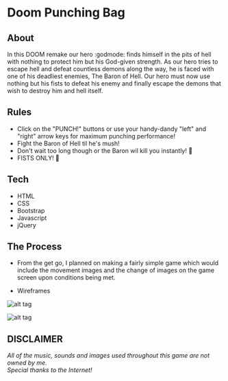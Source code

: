 # Doom Punching Bag

## About

In this DOOM remake our hero :godmode: finds himself in the pits of hell with nothing to protect him but his God-given strength. As our hero tries to escape hell and defeat countless demons along the way, he is faced with one of his deadliest enemies, The Baron of Hell. Our hero must now use nothing but his fists to defeat his enemy and finally escape the demons that wish to destroy him and hell itself.

## Rules

* Click on the "PUNCH!" buttons or use your handy-dandy "left" and "right" arrow keys for maximum punching performance!
* Fight the Baron of Hell til he's mush!
* Don't wait too long though or the Baron wil kill you instantly! :japanese_goblin:
* FISTS ONLY! :facepunch:

## Tech

* HTML
* CSS
* Bootstrap
* Javascript
* jQuery

## The Process

* From the get go, I planned on making a fairly simple game which would include the movement images and the change of images on the game screen upon conditions being met.

* Wireframes

![alt tag](http://i.imgur.com/aFB5RyEl.jpg)

![alt tag](http://i.imgur.com/quZwWJFl.jpg)


## DISCLAIMER

*All of the music, sounds and images used throughout this game are not owned by me.<br />
Special thanks to the Internet!*
